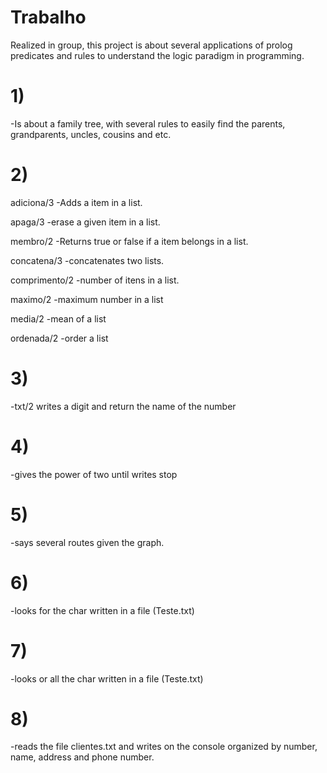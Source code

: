 # Trabalho

Realized in group, this project is about several applications of prolog predicates and rules to understand the logic paradigm in programming.

# 1)

-Is about a family tree, with several rules to easily find the parents, grandparents, uncles, cousins and etc.

# 2)

adiciona/3
-Adds a item in a list.

apaga/3
-erase a given item in a list.

membro/2
-Returns true or false if a item belongs in a list.

concatena/3
-concatenates two lists.

comprimento/2
-number of itens in a list.

maximo/2
-maximum number in a list

media/2
-mean of a list

ordenada/2
-order a list

# 3)
-txt/2 writes a digit and return the name of the number

# 4)
-gives the power of two until writes stop

# 5) 
-says several routes given the graph.

# 6)
-looks for the char written in a file (Teste.txt)

# 7)
-looks or all the char written in a file (Teste.txt)

# 8)
-reads the file clientes.txt and writes on the console organized by number, name, address and phone number.
